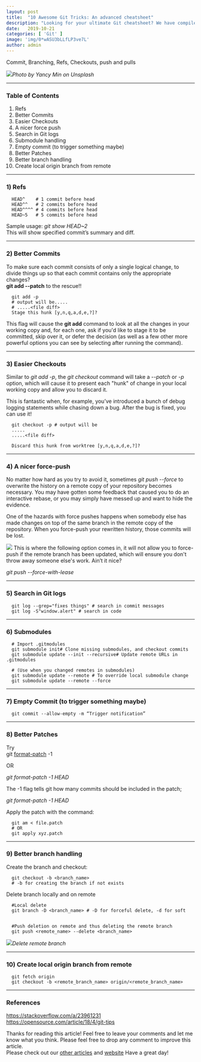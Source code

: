 ```yaml
---
layout:	post
title:	"10 Awesome Git Tricks: An advanced cheatsheet"
description: "Looking for your ultimate Git cheatsheet? We have compiled for you the most used advanced Git cheat sheet and best practices, that can make you 10x faster. Let's dive into it..."
date:	2019-10-21
categories: [ 'Git' ]
image: 'img/0*wASU3bLLfLP3ve7L'
author: admin
---
```


  Commit, Branching, Refs, Checkouts, push and pulls

![](/img/0*wASU3bLLfLP3ve7L)*Photo by Yancy Min on Unsplash*

***
### Table of Contents

1) Refs  
2) Better Commits  
3) Easier Checkouts  
4) A nicer force push  
5) Search in Git logs  
6) Submodule handling  
7) Empty commit (to trigger something maybe)  
8) Better Patches  
9) Better branch handling  
10) Create local origin branch from remote

***

### 1) Refs
```
  HEAD^    # 1 commit before head  
  HEAD^^   # 2 commits before head  
  HEAD^^^^ # 4 commits before head  
  HEAD~5   # 5 commits before head
```
Sample usage: *git show HEAD~2*   
This will show specified commit’s summary and diff.

***

### 2) Better Commits

To make sure each commit consists of only a single logical change, to divide things up so that each commit contains only the appropriate changes?   
**git add --patch** to the rescue!!
```
  git add -p
  # output will be.....
  # .....<file diff>
  Stage this hunk [y,n,q,a,d,e,?]?
```
This flag will cause the **git add** command to look at all the changes in your working copy and, for each one, ask if you'd like to stage it to be committed, skip over it, or defer the decision (as well as a few other more powerful options you can see by selecting after running the command).

***

### 3) Easier Checkouts

Similar to *git add -p*, the *git checkout* command will take a *--patch* or *-p* option, which will cause it to present each "hunk" of change in your local working copy and allow you to discard it.

This is fantastic when, for example, you’ve introduced a bunch of debug logging statements while chasing down a bug. After the bug is fixed, you can use it!
```
  git checkout -p # output will be  
  .....  
  .....<file diff>

  Discard this hunk from worktree [y,n,q,a,d,e,?]?
```
***

### 4) A nicer force-push

No matter how hard as you try to avoid it, sometimes *git push --force* to overwrite the history on a remote copy of your repository becomes necessary. You may have gotten some feedback that caused you to do an interactive rebase, or you may simply have messed up and want to hide the evidence.

One of the hazards with force pushes happens when somebody else has made changes on top of the same branch in the remote copy of the repository. When you force-push your rewritten history, those commits will be lost.

![](/img/0_Lqu7mVfSeMU_GGFx.webp)
This is where the following option comes in, it will not allow you to force-push if the remote branch has been updated, which will ensure you don't throw away someone else's work. Ain’t it nice?

*git push --force-with-lease*

***

### 5) Search in Git logs
```
  git log --grep="fixes things" # search in commit messages  
  git log -S"window.alert" # search in code
```
***

### 6) Submodules
```
  # Import .gitmodules  
  git submodule init# Clone missing submodules, and checkout commits  
  git submodule update --init --recursive# Update remote URLs in .gitmodules  

  # (Use when you changed remotes in submodules)  
  git submodule update --remote # To override local submodule change  
  git submodule update --remote --force
```
***

### 7) Empty Commit (to trigger something maybe)
```
  git commit --allow-empty -m “Trigger notification”
```
***
### 8) Better Patches

Try  
git [format-patch](https://www.kernel.org/pub/software/scm/git/docs/git-format-patch.html) -1 <sha>

OR

*git format-patch -1 HEAD*

The -1 flag tells git how many commits should be included in the patch;

*git format-patch -1 HEAD*

Apply the patch with the command:
```shell
  git am < file.patch  
  # OR  
  git apply xyz.patch
```
***

### 9) Better branch handling

Create the branch and checkout:
```
  git checkout -b <branch_name>   
  # -b for creating the branch if not exists
```
Delete branch locally and on remote

```
  #Local delete  
  git branch -D <branch_name> # -D for forceful delete, -d for soft


  #Push deletion on remote and thus deleting the remote branch  
  git push <remote_name> --delete <branch_name>
```

![](/img/0_jEADYPXfqHA2p14B.webp)*Delete remote branch*

***

### 10) Create local origin branch from remote
```
  git fetch origin  
  git checkout -b <remote_branch_name> origin/<remote_branch_name>
```
***

### References

<https://stackoverflow.com/a/23961231>  
<https://opensource.com/article/18/4/git-tips>

Thanks for reading this article! Feel free to leave your comments and let me know what you think. Please feel free to drop any comment to improve this article.  
Please check out our [other articles](https://techmunching.com) and [website](https://techmunching.com) Have a great day!

  